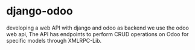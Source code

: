 # django-odoo
developing a web API with django and odoo as backend
we use the odoo web api, The API has endpoints to perform CRUD operations on Odoo for specific models through XMLRPC-Lib.
